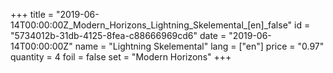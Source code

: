 +++
title = "2019-06-14T00:00:00Z_Modern_Horizons_Lightning_Skelemental_[en]_false"
id = "5734012b-31db-4125-8fea-c88666969cd6"
date = "2019-06-14T00:00:00Z"
name = "Lightning Skelemental"
lang = ["en"]
price = "0.97"
quantity = 4
foil = false
set = "Modern Horizons"
+++

